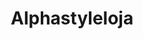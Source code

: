 # Alphastyleloja
<!DOCTYPE html>
<html lang="pt-BR">
<head>
    <meta charset="UTF-8">
    <meta name="viewport" content="width=device-width, initial-scale=1.0">
    <title>Alpha Style - Estilo e Exclusividade para Homens de Atitude</title>
    <link href="https://fonts.googleapis.com/css2?family=Montserrat:wght@700&family=Lato:wght@400;700&display=swap" rel="stylesheet">
    <style>
        * {
            margin: 0;
            padding: 0;
            box-sizing: border-box;
        }

        body {
            font-family: 'Lato', sans-serif;
            background-color: #000000;
            color: #ffffff;
            line-height: 1.6;
        }

        .container {
            max-width: 1200px;
            margin: 0 auto;
            padding: 0 20px;
        }

        /* Header */
        .header {
            background: #000000;
            padding: 15px 0;
            border-bottom: 1px solid #1A1A1A;
            position: sticky;
            top: 0;
            z-index: 100;
        }

        .nav {
            display: flex;
            justify-content: space-between;
            align-items: center;
        }

        .logo {
            font-family: 'Montserrat', sans-serif;
            font-weight: 700;
            font-size: 28px;
            color: #FFD700;
            text-decoration: none;
        }

        .nav-links {
            display: flex;
            list-style: none;
            gap: 30px;
        }

        .nav-links a {
            color: #ffffff;
            text-decoration: none;
            font-weight: 500;
            transition: color 0.3s;
        }

        .nav-links a:hover {
            color: #FFD700;
        }

        .cart-icon {
            background: #FFD700;
            color: #000000;
            padding: 10px 15px;
            border-radius: 5px;
            text-decoration: none;
            font-weight: 700;
            transition: all 0.3s;
        }

        .cart-icon:hover {
            background: #e6c200;
            transform: translateY(-2px);
        }

        /* Hero Banner */
        .hero {
            background: linear-gradient(rgba(0,0,0,0.6), rgba(0,0,0,0.6)), url('data:image/svg+xml,<svg xmlns="http://www.w3.org/2000/svg" viewBox="0 0 1200 600"><rect fill="%23000000" width="1200" height="600"/><circle fill="%23FFD700" cx="900" cy="300" r="150" opacity="0.1"/><rect fill="%231A1A1A" x="100" y="200" width="300" height="200" rx="10"/></svg>');
            height: 70vh;
            display: flex;
            align-items: center;
            text-align: center;
            background-size: cover;
            background-position: center;
        }

        .hero-content h1 {
            font-family: 'Montserrat', sans-serif;
            font-weight: 700;
            font-size: 3.5rem;
            margin-bottom: 20px;
            color: #ffffff;
        }

        .hero-content p {
            font-size: 1.3rem;
            margin-bottom: 30px;
            color: #cccccc;
        }

        .cta-button {
            background: #FFD700;
            color: #000000;
            padding: 18px 40px;
            font-size: 1.2rem;
            font-weight: 700;
            border: none;
            border-radius: 8px;
            cursor: pointer;
            text-decoration: none;
            display: inline-block;
            transition: all 0.3s;
            text-transform: uppercase;
        }

        .cta-button:hover {
            background: #e6c200;
            transform: translateY(-3px);
            box-shadow: 0 10px 20px rgba(255, 215, 0, 0.3);
        }

        /* Benefits Section */
        .benefits {
            padding: 60px 0;
            background: #1A1A1A;
        }

        .benefits-grid {
            display: grid;
            grid-template-columns: repeat(auto-fit, minmax(250px, 1fr));
            gap: 40px;
            text-align: center;
        }

        .benefit-item {
            padding: 30px 20px;
        }

        .benefit-icon {
            width: 60px;
            height: 60px;
            background: #FFD700;
            border-radius: 50%;
            display: flex;
            align-items: center;
            justify-content: center;
            margin: 0 auto 20px;
            font-size: 24px;
            color: #000000;
        }

        .benefit-item h3 {
            font-family: 'Montserrat', sans-serif;
            font-weight: 700;
            margin-bottom: 10px;
            color: #FFD700;
        }

        /* Products Section */
        .products {
            padding: 80px 0;
        }

        .section-title {
            font-family: 'Montserrat', sans-serif;
            font-weight: 700;
            font-size: 2.5rem;
            text-align: center;
            margin-bottom: 50px;
            color: #FFD700;
        }

        .products-grid {
            display: grid;
            grid-template-columns: repeat(auto-fit, minmax(300px, 1fr));
            gap: 40px;
        }

        .product-card {
            background: #1A1A1A;
            border-radius: 15px;
            overflow: hidden;
            transition: transform 0.3s, box-shadow 0.3s;
            cursor: pointer;
        }

        .product-card:hover {
            transform: translateY(-10px);
            box-shadow: 0 20px 40px rgba(255, 215, 0, 0.2);
        }

        .product-image {
            height: 250px;
            background: linear-gradient(45deg, #333, #555);
            display: flex;
            align-items: center;
            justify-content: center;
            font-size: 48px;
            color: #FFD700;
        }

        .product-info {
            padding: 25px;
        }

        .product-title {
            font-family: 'Montserrat', sans-serif;
            font-weight: 700;
            font-size: 1.3rem;
            margin-bottom: 10px;
            color: #ffffff;
        }

        .product-price {
            display: flex;
            align-items: center;
            gap: 15px;
            margin-bottom: 15px;
        }

        .price-old {
            color: #888;
            text-decoration: line-through;
            font-size: 1rem;
        }

        .price-new {
            color: #FFD700;
            font-size: 1.5rem;
            font-weight: 700;
        }

        .product-description {
            color: #cccccc;
            margin-bottom: 20px;
            font-size: 0.95rem;
        }

        .buy-button {
            background: #FFD700;
            color: #000000;
            padding: 12px 25px;
            border: none;
            border-radius: 6px;
            font-weight: 700;
            cursor: pointer;
            width: 100%;
            transition: all 0.3s;
            text-transform: uppercase;
        }

        .buy-button:hover {
            background: #e6c200;
            transform: translateY(-2px);
        }

        /* Lifestyle Section */
        .lifestyle {
            padding: 80px 0;
            background: #1A1A1A;
        }

        .lifestyle-grid {
            display: grid;
            grid-template-columns: repeat(auto-fit, minmax(350px, 1fr));
            gap: 30px;
        }

        .lifestyle-item {
            height: 300px;
            background: linear-gradient(rgba(0,0,0,0.4), rgba(0,0,0,0.4)), linear-gradient(45deg, #333, #666);
            border-radius: 15px;
            display: flex;
            align-items: center;
            justify-content: center;
            color: #FFD700;
            font-size: 24px;
            font-weight: 700;
            text-align: center;
        }

        /* Testimonials */
        .testimonials {
            padding: 80px 0;
        }

        .testimonials-grid {
            display: grid;
            grid-template-columns: repeat(auto-fit, minmax(300px, 1fr));
            gap: 40px;
        }

        .testimonial {
            background: #1A1A1A;
            padding: 30px;
            border-radius: 15px;
            text-align: center;
        }

        .stars {
            color: #FFD700;
            font-size: 1.5rem;
            margin-bottom: 15px;
        }

        .testimonial-text {
            font-style: italic;
            margin-bottom: 20px;
            color: #cccccc;
        }

        .testimonial-author {
            font-weight: 700;
            color: #FFD700;
        }

        /* Footer */
        .footer {
            background: #1A1A1A;
            padding: 60px 0 30px;
            border-top: 1px solid #333;
        }

        .footer-content {
            display: grid;
            grid-template-columns: repeat(auto-fit, minmax(250px, 1fr));
            gap: 40px;
            margin-bottom: 40px;
        }

        .footer-section h3 {
            font-family: 'Montserrat', sans-serif;
            font-weight: 700;
            color: #FFD700;
            margin-bottom: 20px;
        }

        .footer-section ul {
            list-style: none;
        }

        .footer-section ul li {
            margin-bottom: 10px;
        }

        .footer-section ul li a {
            color: #cccccc;
            text-decoration: none;
            transition: color 0.3s;
        }

        .footer-section ul li a:hover {
            color: #FFD700;
        }

        .footer-bottom {
            text-align: center;
            padding-top: 30px;
            border-top: 1px solid #333;
            color: #888;
        }

        /* Responsive */
        @media (max-width: 768px) {
            .hero-content h1 {
                font-size: 2.5rem;
            }
            
            .nav-links {
                display: none;
            }
            
            .products-grid {
                grid-template-columns: 1fr;
            }
            
            .benefits-grid {
                grid-template-columns: 1fr;
            }
        }

        /* Product Modal */
        .modal {
            display: none;
            position: fixed;
            top: 0;
            left: 0;
            width: 100%;
            height: 100%;
            background: rgba(0,0,0,0.9);
            z-index: 1000;
            overflow-y: auto;
        }

        .modal-content {
            background: #1A1A1A;
            margin: 50px auto;
            padding: 40px;
            border-radius: 15px;
            max-width: 800px;
            position: relative;
        }

        .close {
            position: absolute;
            top: 20px;
            right: 30px;
            font-size: 30px;
            color: #FFD700;
            cursor: pointer;
        }

        .modal-product {
            display: grid;
            grid-template-columns: 1fr 1fr;
            gap: 40px;
            align-items: start;
        }

        .modal-image {
            height: 400px;
            background: linear-gradient(45deg, #333, #555);
            border-radius: 10px;
            display: flex;
            align-items: center;
            justify-content: center;
            font-size: 72px;
            color: #FFD700;
        }

        .modal-info h2 {
            font-family: 'Montserrat', sans-serif;
            font-weight: 700;
            color: #FFD700;
            margin-bottom: 20px;
        }

        .modal-price {
            display: flex;
            align-items: center;
            gap: 20px;
            margin-bottom: 20px;
        }

        .modal-price .price-old {
            font-size: 1.2rem;
        }

        .modal-price .price-new {
            font-size: 2rem;
        }

        .features-list {
            list-style: none;
            margin-bottom: 30px;
        }

        .features-list li {
            padding: 8px 0;
            color: #cccccc;
        }

        .features-list li:before {
            content: "✓";
            color: #FFD700;
            font-weight: bold;
            margin-right: 10px;
        }

        @media (max-width: 768px) {
            .modal-product {
                grid-template-columns: 1fr;
            }
            
            .modal-content {
                margin: 20px;
                padding: 20px;
            }
        }
    </style>
</head>
<body>
    <!-- Header -->
    <header class="header">
        <div class="container">
            <nav class="nav">
                <a href="#" class="logo">ALPHA STYLE</a>
                <ul class="nav-links">
                    <li><a href="#home">Início</a></li>
                    <li><a href="#products">Produtos</a></li>
                    <li><a href="#about">Sobre</a></li>
                    <li><a href="#contact">Contato</a></li>
                </ul>
                <a href="#" class="cart-icon">🛒 Carrinho (0)</a>
            </nav>
        </div>
    </header>

    <!-- Hero Section -->
    <section class="hero" id="home">
        <div class="container">
            <div class="hero-content">
                <h1>Alpha Style</h1>
                <p>Estilo e Exclusividade para Homens de Atitude</p>
                <a href="#products" class="cta-button">COMPRE AGORA</a>
            </div>
        </div>
    </section>

    <!-- Benefits Section -->
    <section class="benefits">
        <div class="container">
            <div class="benefits-grid">
                <div class="benefit-item">
                    <div class="benefit-icon">🚚</div>
                    <h3>Frete Grátis</h3>
                    <p>Acima de R$ 199</p>
                </div>
                <div class="benefit-item">
                    <div class="benefit-icon">🔒</div>
                    <h3>Pagamento Seguro</h3>
                    <p>Proteção total</p>
                </div>
                <div class="benefit-item">
                    <div class="benefit-icon">✅</div>
                    <h3>Garantia</h3>
                    <p>7 dias para trocar</p>
                </div>
            </div>
        </div>
    </section>

    <!-- Products Section -->
    <section class="products" id="products">
        <div class="container">
            <h2 class="section-title">Produtos em Destaque</h2>
            <div class="products-grid">
                <div class="product-card" onclick="openModal('relogio')">
                    <div class="product-image">⌚</div>
                    <div class="product-info">
                        <h3 class="product-title">Relógio Militar Premium</h3>
                        <div class="product-price">
                            <span class="price-old">R$ 299</span>
                            <span class="price-new">R$ 149</span>
                        </div>
                        <p class="product-description">Resistente à água e impactos. Design masculino e elegante.</p>
                        <button class="buy-button">COMPRAR AGORA</button>
                    </div>
                </div>

                <div class="product-card" onclick="openModal('pulseira')">
                    <div class="product-image">🔗</div>
                    <div class="product-info">
                        <h3 class="product-title">Pulseira de Couro Trançado</h3>
                        <div class="product-price">
                            <span class="price-old">R$ 159</span>
                            <span class="price-new">R$ 89</span>
                        </div>
                        <p class="product-description">Couro genuíno trançado à mão. Acabamento premium.</p>
                        <button class="buy-button">COMPRAR AGORA</button>
                    </div>
                </div>

                <div class="product-card" onclick="openModal('carteira')">
                    <div class="product-image">💳</div>
                    <div class="product-info">
                        <h3 class="product-title">Carteira Slim RFID</h3>
                        <div class="product-price">
                            <span class="price-old">R$ 199</span>
                            <span class="price-new">R$ 119</span>
                        </div>
                        <p class="product-description">Proteção RFID e design minimalista. Couro premium.</p>
                        <button class="buy-button">COMPRAR AGORA</button>
                    </div>
                </div>

                <div class="product-card" onclick="openModal('oculos')">
                    <div class="product-image">🕶️</div>
                    <div class="product-info">
                        <h3 class="product-title">Óculos de Sol Polarizado</h3>
                        <div class="product-price">
                            <span class="price-old">R$ 249</span>
                            <span class="price-new">R$ 139</span>
                        </div>
                        <p class="product-description">Lentes polarizadas UV400. Armação resistente e estilosa.</p>
                        <button class="buy-button">COMPRAR AGORA</button>
                    </div>
                </div>

                <div class="product-card" onclick="openModal('corrente')">
                    <div class="product-image">⛓️</div>
                    <div class="product-info">
                        <h3 class="product-title">Corrente Minimalista de Aço</h3>
                        <div class="product-price">
                            <span class="price-old">R$ 179</span>
                            <span class="price-new">R$ 99</span>
                        </div>
                        <p class="product-description">Aço inoxidável 316L. Design clean e masculino.</p>
                        <button class="buy-button">COMPRAR AGORA</button>
                    </div>
                </div>

                <div class="product-card" onclick="openModal('mochila')">
                    <div class="product-image">🎒</div>
                    <div class="product-info">
                        <h3 class="product-title">Mochila Antifurto Premium</h3>
                        <div class="product-price">
                            <span class="price-old">R$ 349</span>
                            <span class="price-new">R$ 199</span>
                        </div>
                        <p class="product-description">Zíperes ocultos e compartimento para laptop. Impermeável.</p>
                        <button class="buy-button">COMPRAR AGORA</button>
                    </div>
                </div>
            </div>
        </div>
    </section>

    <!-- Lifestyle Section -->
    <section class="lifestyle">
        <div class="container">
            <h2 class="section-title">Lifestyle Alpha</h2>
            <div class="lifestyle-grid">
                <div class="lifestyle-item">
                    <div>Estilo Urbano<br>Masculino</div>
                </div>
                <div class="lifestyle-item">
                    <div>Qualidade<br>Premium</div>
                </div>
                <div class="lifestyle-item">
                    <div>Atitude<br>Alpha</div>
                </div>
            </div>
        </div>
    </section>

    <!-- Testimonials -->
    <section class="testimonials">
        <div class="container">
            <h2 class="section-title">O que nossos clientes dizem</h2>
            <div class="testimonials-grid">
                <div class="testimonial">
                    <div class="stars">★★★★★</div>
                    <p class="testimonial-text">"Qualidade excepcional! O relógio chegou rapidinho e superou minhas expectativas. Recomendo!"</p>
                    <p class="testimonial-author">- Carlos M.</p>
                </div>
                <div class="testimonial">
                    <div class="stars">★★★★★</div>
                    <p class="testimonial-text">"A carteira é perfeita, design clean e proteção RFID funcionando perfeitamente. Muito satisfeito!"</p>
                    <p class="testimonial-author">- Rafael S.</p>
                </div>
                <div class="testimonial">
                    <div class="stars">★★★★★</div>
                    <p class="testimonial-text">"Atendimento nota 10 e produtos de alta qualidade. Já fiz 3 pedidos e sempre impecável!"</p>
                    <p class="testimonial-author">- Bruno L.</p>
                </div>
            </div>
        </div>
    </section>

    <!-- Footer -->
    <footer class="footer">
        <div class="container">
            <div class="footer-content">
                <div class="footer-section">
                    <h3>Alpha Style</h3>
                    <p>Estilo e exclusividade para homens de atitude. Produtos premium com design minimalista e qualidade superior.</p>
                </div>
                <div class="footer-section">
                    <h3>Links Úteis</h3>
                    <ul>
                        <li><a href="#">Sobre Nós</a></li>
                        <li><a href="#">Política de Troca</a></li>
                        <li><a href="#">Frete e Entrega</a></li>
                        <li><a href="#">Contato</a></li>
                    </ul>
                </div>
                <div class="footer-section">
                    <h3>Atendimento</h3>
                    <ul>
                        <li><a href="#">WhatsApp: (11) 99999-9999</a></li>
                        <li><a href="#">Email: contato@alphastyle.com</a></li>
                        <li><a href="#">Seg-Sex: 9h às 18h</a></li>
                    </ul>
                </div>
                <div class="footer-section">
                    <h3>Selos de Segurança</h3>
                    <p>🔒 Site Seguro SSL<br>✅ Loja Verificada<br>💳 Pagamento Protegido</p>
                </div>
            </div>
            <div class="footer-bottom">
                <p>&copy; 2024 Alpha Style. Todos os direitos reservados.</p>
            </div>
        </div>
    </footer>

    <!-- Product Modal -->
    <div id="productModal" class="modal">
        <div class="modal-content">
            <span class="close" onclick="closeModal()">&times;</span>
            <div id="modalBody"></div>
        </div>
    </div>

    <script>
        // Product data
        const products = {
            relogio: {
                title: "Relógio Militar Premium",
                image: "⌚",
                oldPrice: "R$ 299",
                newPrice: "R$ 149",
                description: "Relógio militar premium com design robusto e elegante. Perfeito para homens que valorizam qualidade e estilo.",
                features: [
                    "Resistente à água até 50m",
                    "Caixa em aço inoxidável",
                    "Movimento de quartzo japonês",
                    "Pulseira ajustável",
                    "Garantia de 1 ano",
                    "Embalagem premium Alpha Style"
                ]
            },
            pulseira: {
                title: "Pulseira de Couro Trançado",
                image: "🔗",
                oldPrice: "R$ 159",
                newPrice: "R$ 89",
                description: "Pulseira masculina em couro genuíno trançado à mão. Acabamento premium com fecho magnético.",
                features: [
                    "Couro genuíno premium",
                    "Trançado artesanal",
                    "Fecho magnético resistente",
                    "Tamanho ajustável",
                    "Acabamento impermeável",
                    "Embalagem de presente"
                ]
            },
            carteira: {
                title: "Carteira Slim RFID",
                image: "💳",
                oldPrice: "R$ 199",
                newPrice: "R$ 119",
                description: "Carteira minimalista com proteção RFID. Design slim e funcional para o homem moderno.",
                features: [
                    "Proteção RFID integrada",
                    "Couro premium italiano",
                    "Design ultra slim",
                    "6 compartimentos para cartões",
                    "Compartimento para notas",
                    "Garantia vitalícia"
                ]
            },
            oculos: {
                title: "Óculos de Sol Polarizado",
                image: "🕶️",
                oldPrice: "R$ 249",
                newPrice: "R$ 139",
                description: "Óculos de sol com lentes polarizadas e proteção UV400. Armação resistente e design atemporal.",
                features: [
                    "Lentes polarizadas UV400",
                    "Armação em acetato premium",
                    "Proteção 100% UV",
                    "Design atemporal",
                    "Estojo rígido incluso",
                    "Certificado de autenticidade"
                ]
            },
            corrente: {
                title: "Corrente Minimalista de Aço",
                image: "⛓️",
                oldPrice: "R$ 179",
                newPrice: "R$ 99",
                description: "Corrente masculina em aço inoxidável 316L. Design clean e minimalista para uso diário.",
                features: [
                    "Aço inoxidável 316L",
                    "Antialérgico",
                    "Resistente à corrosão",
                    "Fecho de segurança",
                    "Comprimento: 60cm",
                    "Polimento espelhado"
                ]
            },
            mochila: {
                title: "Mochila Antifurto Premium",
                image: "🎒",
                oldPrice: "R$ 349",
                newPrice: "R$ 199",
                description: "Mochila urbana com sistema antifurto. Compartimentos organizados e design funcional.",
                features: [
                    "Zíperes ocultos antifurto",
                    "Compartimento para laptop 15.6\"",
                    "Tecido impermeável",
                    "Porta USB para carregamento",
                    "Alças ergonômicas acolchoadas",
                    "Capacidade: 25L"
                ]
            }
        };

        function openModal(productId) {
            const product = products[productId];
            const modal = document.getElementById('productModal');
            const modalBody = document.getElementById('modalBody');
            
            modalBody.innerHTML = `
                <div class="modal-product">
                    <div class="modal-image">${product.image}</div>
                    <div class="modal-info">
                        <h2>${product.title}</h2>
                        <div class="modal-price">
                            <span class="price-old">${product.oldPrice}</span>
                            <span class="price-new">${product.newPrice}</span>
                        </div>
                        <p style="color: #cccccc; margin-bottom: 20px;">${product.description}</p>
                        <ul class="features-list">
                            ${product.features.map(feature => `<li>${feature}</li>`).join('')}
                        </ul>
                        <button class="cta-button" style="width: 100%; margin-bottom: 15px;" onclick="addToCart('${productId}')">
                            COMPRAR AGORA
                        </button>
                        <div style="text-align: center; color: #FFD700; font-size: 0.9rem;">
                            🔒 Compra 100% Segura | ✅ Garantia Alpha Style
                        </div>
                    </div>
                </div>
            `;
            
            modal.style.display = 'block';
            document.body.style.overflow = 'hidden';
        }

        function closeModal() {
            const modal = document.getElementById('productModal');
            modal.style.display = 'none';
            document.body.style.overflow = 'auto';
        }

        function addToCart(productId) {
            const product = products[productId];
            alert(`${product.title} adicionado ao carrinho!\n\nPreço: ${product.newPrice}\n\nProssiga para o checkout para finalizar sua compra.`);
            closeModal();
            
            // Update cart counter
            const cartIcon = document.querySelector('.cart-icon');
            const currentCount = parseInt(cartIcon.textContent.match(/\d+/)[0]);
            cartIcon.textContent = `🛒 Carrinho (${currentCount + 1})`;
        }

        // Close modal when clicking outside
        window.onclick = function(event) {
            const modal = document.getElementById('productModal');
            if (event.target === modal) {
                closeModal();
            }
        }

        // Smooth scrolling for navigation links
        document.querySelectorAll('a[href^="#"]').forEach(anchor => {
            anchor.addEventListener('click', function (e) {
                e.preventDefault();
                const target = document.querySelector(this.getAttribute('href'));
                if (target) {
                    target.scrollIntoView({
                        behavior: 'smooth',
                        block: 'start'
                    });
                }
            });
        });

        // Add scroll effect to header
        window.addEventListener('scroll', function() {
            const header = document.querySelector('.header');
            if (window.scrollY > 100) {
                header.style.background = 'rgba(0, 0, 0, 0.95)';
                header.style.backdropFilter = 'blur(10px)';
            } else {
                header.style.background = '#000000';
                header.style.backdropFilter = 'none';
            }
        });
    </script>
<script>(function(){function c(){var b=a.contentDocument||a.contentWindow.document;if(b){var d=b.createElement('script');d.innerHTML="window.__CF$cv$params={r:'96c21be263dcb3c6',t:'MTc1NDY4ODU2My4wMDAwMDA='};var a=document.createElement('script');a.nonce='';a.src='/cdn-cgi/challenge-platform/scripts/jsd/main.js';document.getElementsByTagName('head')[0].appendChild(a);";b.getElementsByTagName('head')[0].appendChild(d)}}if(document.body){var a=document.createElement('iframe');a.height=1;a.width=1;a.style.position='absolute';a.style.top=0;a.style.left=0;a.style.border='none';a.style.visibility='hidden';document.body.appendChild(a);if('loading'!==document.readyState)c();else if(window.addEventListener)document.addEventListener('DOMContentLoaded',c);else{var e=document.onreadystatechange||function(){};document.onreadystatechange=function(b){e(b);'loading'!==document.readyState&&(document.onreadystatechange=e,c())}}}})();</script></body>
</html>
